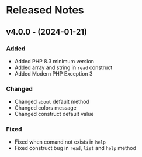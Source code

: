 # Released Notes

## v4.0.0 - (2024-01-21)

### Added

- Added PHP 8.3 minimum version
- Added array and string in `read` construct
- Added Modern PHP Exception 3

### Changed

- Changed `about` default method
- Changed colors message
- Changed construct default value

### Fixed

- Fixed when comand not exists in `help`
- Fixed construct bug in `read`, `list` and `help` method